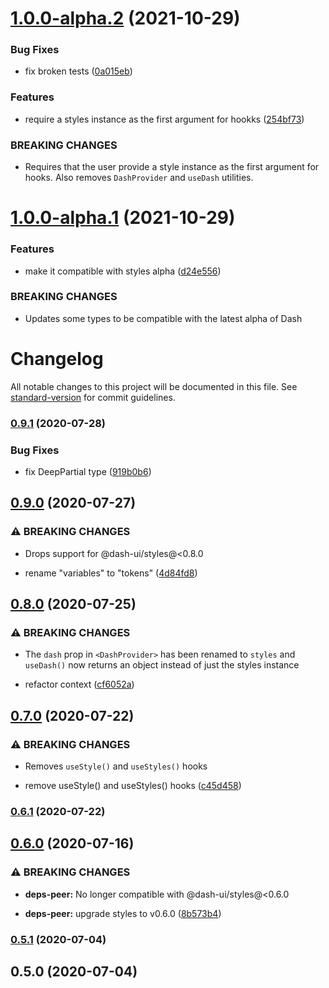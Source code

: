 # [1.0.0-alpha.2](https://github.com/dash-ui/react/compare/v1.0.0-alpha.1...v1.0.0-alpha.2) (2021-10-29)

### Bug Fixes

- fix broken tests ([0a015eb](https://github.com/dash-ui/react/commit/0a015ebe934b3d4f3b2aa1df916acdd45dd1c892))

### Features

- require a styles instance as the first argument for hookks ([254bf73](https://github.com/dash-ui/react/commit/254bf73790e74c43b6a882e283cd356bb9c5c163))

### BREAKING CHANGES

- Requires that the user provide a style instance as the first argument for hooks.
  Also removes `DashProvider` and `useDash` utilities.

# [1.0.0-alpha.1](https://github.com/dash-ui/react/compare/v0.9.1...v1.0.0-alpha.1) (2021-10-29)

### Features

- make it compatible with styles alpha ([d24e556](https://github.com/dash-ui/react/commit/d24e556d6dbf98fa402bb6bb4c37838679a95baf))

### BREAKING CHANGES

- Updates some types to be compatible with the latest alpha of Dash

# Changelog

All notable changes to this project will be documented in this file. See [standard-version](https://github.com/conventional-changelog/standard-version) for commit guidelines.

### [0.9.1](https://github.com/dash-ui/react/compare/v0.9.0...v0.9.1) (2020-07-28)

### Bug Fixes

- fix DeepPartial type ([919b0b6](https://github.com/dash-ui/react/commit/919b0b6311434acf16e4c67076270f0a1de95d4f))

## [0.9.0](https://github.com/dash-ui/react/compare/v0.8.0...v0.9.0) (2020-07-27)

### ⚠ BREAKING CHANGES

- Drops support for @dash-ui/styles@<0.8.0

- rename "variables" to "tokens" ([4d84fd8](https://github.com/dash-ui/react/commit/4d84fd8e45c23cba9790348d3a8a8963ffe921c3))

## [0.8.0](https://github.com/dash-ui/react/compare/v0.7.0...v0.8.0) (2020-07-25)

### ⚠ BREAKING CHANGES

- The `dash` prop in `<DashProvider>` has been renamed to `styles` and `useDash()`
  now returns an object instead of just the styles instance

- refactor context ([cf6052a](https://github.com/dash-ui/react/commit/cf6052aa3c88a6f424b5967b2e2698e86fc12dcb))

## [0.7.0](https://github.com/dash-ui/react/compare/v0.6.1...v0.7.0) (2020-07-22)

### ⚠ BREAKING CHANGES

- Removes `useStyle()` and `useStyles()` hooks

- remove useStyle() and useStyles() hooks ([c45d458](https://github.com/dash-ui/react/commit/c45d4586bc3bf674aa7168024ec1c055ec94605a))

### [0.6.1](https://github.com/dash-ui/react/compare/v0.6.0...v0.6.1) (2020-07-22)

## [0.6.0](https://github.com/dash-ui/react/compare/v0.5.1...v0.6.0) (2020-07-16)

### ⚠ BREAKING CHANGES

- **deps-peer:** No longer compatible with @dash-ui/styles@<0.6.0

- **deps-peer:** upgrade styles to v0.6.0 ([8b573b4](https://github.com/dash-ui/react/commit/8b573b416cfb90c078d293666d0e9dcd069a72ab))

### [0.5.1](https://github.com/dash-ui/react/compare/v0.5.0...v0.5.1) (2020-07-04)

## 0.5.0 (2020-07-04)
